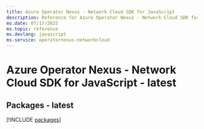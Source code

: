 ```yaml
---
title: Azure Operator Nexus - Network Cloud SDK for JavaScript
description: Reference for Azure Operator Nexus - Network Cloud SDK for JavaScript
ms.date: 07/17/2025
ms.topic: reference
ms.devlang: javascript
ms.service: operatornexus-networkcloud
---
```

# Azure Operator Nexus - Network Cloud SDK for JavaScript - latest
## Packages - latest
[!INCLUDE [packages](operator-nexus---network-cloud-index.md)]